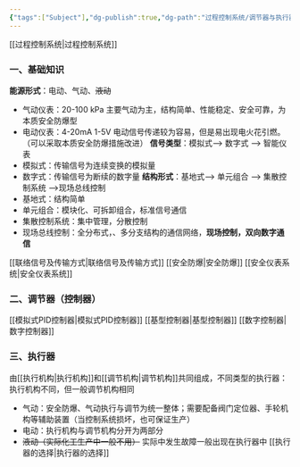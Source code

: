```yaml
---
{"tags":["Subject"],"dg-publish":true,"dg-path":"过程控制系统/调节器与执行器/调节器与执行器.md","dg-pinned":true,"permalink":"/过程控制系统/调节器与执行器/调节器与执行器/","pinned":true,"dgPassFrontmatter":true,"noteIcon":"","created":"2024-10-15T14:14:30.783+08:00","updated":"2024-11-02T18:02:50.036+08:00"}
---
```




[[过程控制系统\|过程控制系统]]
### 一、基础知识
**能源形式**：电动、气动、~~液动~~
- 气动仪表：20-100 kPa  主要气动为主，结构简单、性能稳定、安全可靠，为本质安全防爆型
- 电动仪表：4-20mA  1-5V  电动信号传递较为容易，但是易出现电火花引燃。（可以采取本质安全防爆措施改进）
**信号类型**：模拟式--> 数字式 --> 智能仪表
- 模拟式：传输信号为连续变换的模拟量
- 数字式：传输信号为断续的数字量
**结构形式**：基地式--> 单元组合  -->  集散控制系统 -->现场总线控制
- 基地式：结构简单
- 单元组合：模块化、可拆卸组合，标准信号通信
- 集散控制系统：集中管理，分散控制
- 现场总线控制：全分布式，、多分支结构的通信网络，**现场控制，双向数字通信**

[[联络信号及传输方式\|联络信号及传输方式]]
[[安全防爆\|安全防爆]]
[[安全仪表系统\|安全仪表系统]]

### 二、调节器（控制器）
[[模拟式PID控制器\|模拟式PID控制器]]
[[基型控制器\|基型控制器]]
[[数字控制器\|数字控制器]]

### 三、执行器
由[[执行机构\|执行机构]]和[[调节机构\|调节机构]]共同组成，不同类型的执行器：执行机构不同，但一般调节机构相同
- 气动：安全防爆、气动执行与调节为统一整体；需要配备阀门定位器、手轮机构等辅助装置（当控制系统损坏，也可保证生产）
- 电动：执行机构与调节机构分开为两部分
- ~~液动（实际化工生产中一般不用）~~
实际中发生故障一般出现在执行器中
[[执行器的选择\|执行器的选择]]



